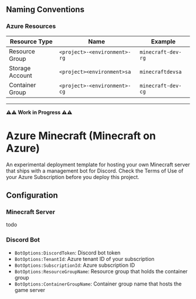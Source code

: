 ## Naming Conventions
### Azure Resources 

| Resource Type | Name | Example |
| --- | --- | --- |
| Resource Group | `<project>-<environment>-rg` | `minecraft-dev-rg` |
| Storage Account | `<project><environment>sa` | `minecraftdevsa` |
| Container Group | `<project>-<environment>-cg` | `minecraft-dev-cg` |

---

**⚠️⚠️ Work in Progress ⚠️⚠️**
# Azure Minecraft (Minecraft on Azure)
An experimental deployment template for hosting your own Minecraft server that ships with a management bot for Discord. Check the Terms of Use of your Azure Subscription before you deploy this project.

## Configuration
### Minecraft Server
todo

### Discord Bot
- `BotOptions:DiscordToken`: Discord bot token
- `BotOptions:TenantId`: Azure tenant ID of your subscription
- `BotOptions:SubscriptionId`: Azure subscription ID
- `BotOptions:ResourceGroupName`: Resource group that holds the container group
- `BotOptions:ContainerGroupName`: Container group name that hosts the game server
